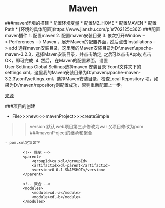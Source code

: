 <center><h1>Maven</h1></center>
###maven环境的搭建
* 配置环境变量   
   * 配置M2_HOME
   * 配置MAVEN
   * 配置Path
   * [环境的具体配置](https://www.jianshu.com/p/ef702125c362)  
###配置maven插件
1. 配置maven
2. 配置maven安装目录
3. 依次打开Window –> Perferences –> Maven ，展开Maven的配置界面，然后点击Installations –> add 选择maven安装目录，这里我的Maven安装目录为D:\maven\apache-maven-3.2.3，选择Maven安装目录，并点击确定, 之后可以点击Apply,点击OK，即可完成 
4. 然后， 在Maven的配置界面，设置User Settings Global Settings选择maven 安装目录下conf文件夹下的settings.xml，这里我的Maven安装目录为D:\maven\apache-maven-3.2.3\conf\settings.xml，选择Maven安装目录，检查Local Repository 项，如果为D:/maven/repository则配置成功，否则重新配置上一步。

[来源](https://www.jianshu.com/p/bec6c22bddc6)

###项目的创建
* File>>>new>>>mavenProject>>>createSimple
>>version 默认 
>web项目第三步修改为war 父项目修改为pom
###mavenProject的继承和聚合

	- pom.xml定义如下

			<!-- 继承 -->
			<parent>
				<groupId>cn.xdl</groupId>
				<artifactId>xdl-parent</artifactId>
				<version>0.0.1-SNAPSHOT</version>
			</parent>

			<!-- 聚合 -->
			<modules>
				<module>xdl-a</module>
				<module>xdl-b</module>
			</modules>

